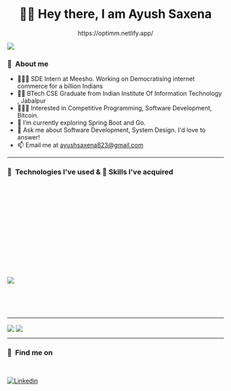 <h1 align="center">🙌🏻 Hey there, I am Ayush Saxena</h1>

<p align="center"> https://optimm.netlify.app/</p>
<img align="center" src="https://komarev.com/ghpvc/?username=optimm&label=My+Visitors&color=blueviolet">

<h3>📌&nbsp&nbspAbout me </h3>
 
- 👨🏽‍💻 SDE Intern at Meesho. Working on Democratising internet commerce for a billion Indians
- 👨‍🏫 BTech CSE Graduate from Indian Institute Of Information Technology , Jabalpur
- 👨🏽‍💻 Interested in Competitive Programming, Software Development, Bitcoin.
- 🌱 I’m currently exploring Spring Boot and Go.
- 💬 Ask me about Software Development, System Design. I'd love to answer!
- 📫 Email me at ayushsaxena823@gmail.com
 


<hr/>
<h3>📌&nbsp&nbspTechnologies I've used & 🤹 Skills I've acquired </h3>
<br>

<img src="https://img.shields.io/badge/spring-%236DB33F.svg?style=for-the-badge&logo=spring&logoColor=white" alt="">  <img src="https://img.shields.io/badge/java-%23ED8B00.svg?style=for-the-badge&logo=openjdk&logoColor=white" alt="">  

<img src="https://img.shields.io/badge/Apache%20Kafka-000?style=for-the-badge&logo=apachekafka" alt="">  <img src="https://img.shields.io/badge/-ElasticSearch-005571?style=for-the-badge&logo=elasticsearch" alt=""> <img src="https://img.shields.io/badge/redis-%23DD0031.svg?style=for-the-badge&logo=redis&logoColor=white" alt="">  <img src="https://img.shields.io/badge/mysql-4479A1.svg?style=for-the-badge&logo=mysql&logoColor=white" alt="">
<img src="https://img.shields.io/badge/MongoDB-%234ea94b.svg?style=for-the-badge&logo=mongodb&logoColor=white" alt=""> <img src="https://img.shields.io/badge/postgres-%23316192.svg?style=for-the-badge&logo=postgresql&logoColor=white" alt="">

<img src="https://img.shields.io/badge/JavaScript-F7DF1E?style=for-the-badge&logo=javascript&logoColor=black" alt="">  <img src="https://img.shields.io/badge/Node.js-43853D?style=for-the-badge&logo=node.js&logoColor=white" alt="">  <img src="https://img.shields.io/badge/Express.js-000000?style=for-the-badge&logo=express&logoColor=white" alt=""> <img src="https://img.shields.io/badge/React-20232A?style=for-the-badge&logo=react&logoColor=61DAFB" alt=""> <img src="https://img.shields.io/badge/redux-%23593d88.svg?style=for-the-badge&logo=redux&logoColor=white" alt=""> <img src="https://img.shields.io/badge/nestjs-%23E0234E.svg?style=for-the-badge&logo=nestjs&logoColor=white" alt=""> <img src="https://img.shields.io/badge/Next-black?style=for-the-badge&logo=next.js&logoColor=white" alt=""> 


<img src="https://img.shields.io/badge/C%2B%2B-00599C?style=for-the-badge&logo=c%2B%2B&logoColor=white" alt="">  <img src="https://img.shields.io/badge/C-00599C?style=for-the-badge&logo=c&logoColor=white" alt="">  <img src="https://img.shields.io/badge/Python-3776AB?style=for-the-badge&logo=python&logoColor=white" alt=""> <img src="https://img.shields.io/badge/rust-%23000000.svg?style=for-the-badge&logo=rust&logoColor=white" alt=""> <img src="https://img.shields.io/badge/go-%2300ADD8.svg?style=for-the-badge&logo=go&logoColor=white" alt="">

<img src="https://img.shields.io/badge/Git-FF4500?style=for-the-badge&logo=git&logoColor=white" alt=""> <img src="https://img.shields.io/badge/docker-%230db7ed.svg?style=for-the-badge&logo=docker&logoColor=white" alt=""> <img src="https://img.shields.io/badge/grafana-%23F46800.svg?style=for-the-badge&logo=grafana&logoColor=white" alt=""> <img src="https://img.shields.io/badge/Postman-FF6C37?style=for-the-badge&logo=postman&logoColor=white" alt=""> <img src="https://img.shields.io/badge/jenkins-%232C5263.svg?style=for-the-badge&logo=jenkins&logoColor=white" alt="">

<img src="https://img.shields.io/badge/netlify-%23000000.svg?style=for-the-badge&logo=netlify&logoColor=#00C7B7" alt=""> <img src="https://img.shields.io/badge/Render-%46E3B7.svg?style=for-the-badge&logo=render&logoColor=white" alt=""> <img src="https://img.shields.io/badge/vercel-%23000000.svg?style=for-the-badge&logo=vercel&logoColor=white" alt=""> <img src="https://img.shields.io/badge/azure-%230072C6.svg?style=for-the-badge&logo=microsoftazure&logoColor=white" alt=""> <img src="https://img.shields.io/badge/AWS-%23FF9900.svg?style=for-the-badge&logo=amazon-aws&logoColor=white" alt="">

<img src="https://img.shields.io/badge/Ubuntu-E95420?style=for-the-badge&logo=ubuntu&logoColor=white"> <img src="https://img.shields.io/badge/mac%20os-000000?style=for-the-badge&logo=macos&logoColor=F0F0F0" alt="">

<img src="https://img.shields.io/badge/Visual%20Studio%20Code-0078d7.svg?style=for-the-badge&logo=visual-studio-code&logoColor=white" alt=""> <img src="https://img.shields.io/badge/IntelliJIDEA-000000.svg?style=for-the-badge&logo=intellij-idea&logoColor=white" alt="">

<img src="https://img.shields.io/badge/confluence-%23172BF4.svg?style=for-the-badge&logo=confluence&logoColor=white" alt=""> <img src="https://img.shields.io/badge/Notion-%23000000.svg?style=for-the-badge&logo=notion&logoColor=white" alt="">

<hr/>


  <img align="center" src="https://github-readme-stats.vercel.app/api?username=optimm&theme=radical&show_icons=true"> <img align="center" src="https://github-readme-stats.vercel.app/api/top-langs/?username=optimm&layout=compact&theme=radical">
  
  

<hr/>
 
 <h3>📌&nbsp&nbspFind me on</h3>
 <br>
<p>
  <a href="https://www.linkedin.com/in/ayush-saxena-b5b099203">
    <img alt="Linkedin" src="https://img.shields.io/badge/Linkedin--_.svg?style=social&logo=linkedin"/>
  </a>
</p>
